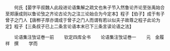 <!-- { "loadSidebar": true } -->
　　何氏【晏字平叔魏人此段进论语集解之疏文也朱子节入然鲁论齐论至张禹始合至郑康成则以鲁论攷之齐论古论为之注三论始合为今定本】程子【伯子】成于有子曾子之门人【唐栁子厚亦谓成于曾子之门人而谓有若以似夫子故尊之程子此论为定】程子【三条叔子已上二条言论语本末已下三条言读论语之法】






　　论语集注攷证巻一前
　　钦定四库全书
　　论语集注攷证巻一
　　元　金履祥　撰
　　学而
